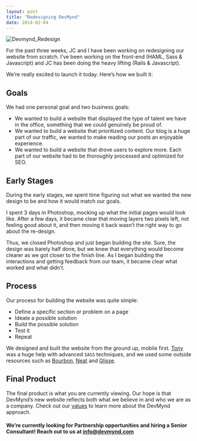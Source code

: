 ```yaml
---
layout: post
title: "Redesigning DevMynd"
date: 2014-02-04
---
```


![Devmynd_Redesign](https://devmynd-production-uploads.s3.amazonaws.com/uploads/photos/22bdac9d-399b-4641-a015-f2a90d9eb5ac.png)

For the past three weeks, JC and I have been working on redesigning our website from scratch. I’ve been working on the front-end (HAML, Sass &#38; Javascript) and JC has been doing the heavy lifting (Rails &#38; Javascript).

We’re really excited to launch it today. Here’s how we built it:

## Goals

We had one personal goal and two business goals:

- We wanted to build a website that displayed the type of talent we have in the office, something that we could genuinely be proud of.
- We wanted to build a website that prioritized content. Our blog is a huge part of our traffic, we wanted to make reading our posts an enjoyable experience.
- We wanted to build a website that drove users to explore more. Each part of our website had to be thoroughly processed and optimized for SEO.

## Early Stages

During the early stages, we spent time figuring out what we wanted the new design to be and how it would match our goals.

I spent 3 days in Photoshop, mocking up what the initial pages would look like. After a few days, it became clear that moving layers two pixels left, not feeling good about it, and then moving it back wasn’t the right way to go about the re-design.

Thus, we closed Photoshop and just began building the site. Sure, the design was barely half done, but we knew that everything would become clearer as we got closer to the finish line. As I began building the interactions and getting feedback from our team, it became clear what worked and what didn’t.

## Process

Our process for building the website was quite simple:

- Define a specific section or problem on a page
- Ideate a possible solution
- Build the possible solution
- Test it
- Repeat

We designed and built the website from the ground up, mobile first. [Tony](https://twitter.com/tonycoco) was a huge help with advanced `SASS` techniques, and we used some outside resources such as [Bourbon](http://bourbon.io/), [Neat](http://neat.bourbon.io/) and [Glisse](http://glisse.victorcoulon.fr/).

## Final Product

The final product is what you are currently viewing. Our hope is that DevMynd’s new website reflects both what we believe in and who we are as a company. Check out our [values](/culture/values) to learn more about the DevMynd approach.

#### We’re currently looking for Partnership opportunities and hiring a Senior Consultant! Reach out to us at [info@devmynd.com](mailto:info@devmynd.com?subject=Hello)
